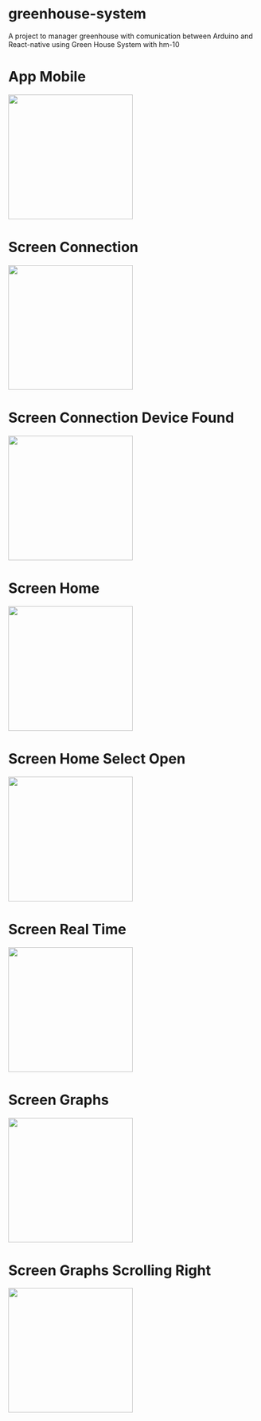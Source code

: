# greenhouse-system
A project to manager greenhouse with comunication between Arduino and React-native using Green House System with hm-10

<h1>App Mobile</h1>
<div>
  <img src="https://github.com/JosefButzke/greenhouse-system/blob/master/greenhouse-manager-ble-react-native/IMAGES/6.gif" width="250" alt=""/>
</div>

<h1>Screen Connection</h1>
<div>
  <img src="https://github.com/JosefButzke/greenhouse-system/blob/master/greenhouse-manager-ble-react-native/IMAGES/8.jpg" width="250" alt=""/>
</div>

<h1>Screen Connection Device Found</h1>
<div>
  <img src="https://github.com/JosefButzke/greenhouse-system/blob/master/greenhouse-manager-ble-react-native/IMAGES/2.jpg" width="250" alt=""/>
</div>

<h1>Screen Home</h1>
<div>
  <img src="https://github.com/JosefButzke/greenhouse-system/blob/master/greenhouse-manager-ble-react-native/IMAGES/3.jpg" width="250" alt=""/>
</div>

<h1>Screen Home Select Open</h1>
<div>
  <img src="https://github.com/JosefButzke/greenhouse-system/blob/master/greenhouse-manager-ble-react-native/IMAGES/4.jpg" width="250" alt=""/>
</div>

<h1>Screen Real Time</h1>
<div>
  <img src="https://github.com/JosefButzke/greenhouse-system/blob/master/greenhouse-manager-ble-react-native/IMAGES/5.jpg" width="250" alt=""/>
</div>

<h1>Screen Graphs</h1>
<div>
  <img src="https://github.com/JosefButzke/greenhouse-system/blob/master/greenhouse-manager-ble-react-native/IMAGES/6.gif" width="250" alt=""/>
</div>

<h1>Screen Graphs Scrolling Right</h1>
<div>
  <img src="https://github.com/JosefButzke/greenhouse-system/blob/master/greenhouse-manager-ble-react-native/IMAGES/7.gif" width="250" alt=""/>
</div>
